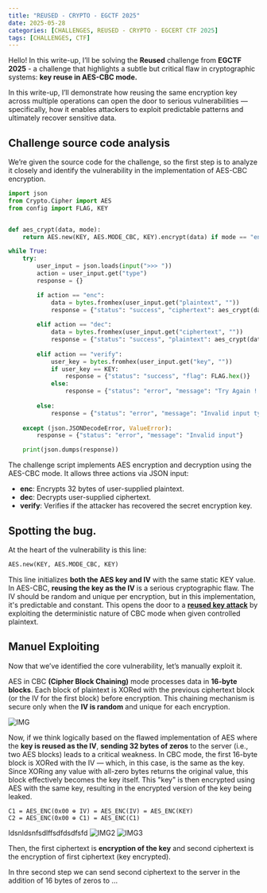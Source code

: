 ```yaml
---
title: "REUSED - CRYPTO - EGCTF 2025"
date: 2025-05-28
categories: [CHALLENGES, REUSED - CRYPTO - EGCERT CTF 2025]
tags: [CHALLENGES, CTF] 
---
```


Hello! In this write-up, I’ll be solving the **Reused** challenge from **EGCTF 2025** - a challenge that highlights a subtle but critical flaw in cryptographic systems: **key reuse in AES-CBC mode.**

In this write-up, I’ll demonstrate how reusing the same encryption key across multiple operations can open the door to serious vulnerabilities — specifically, how it enables attackers to exploit predictable patterns and ultimately recover sensitive data.


## Challenge source code analysis
We’re given the source code for the challenge, so the first step is to analyze it closely and identify the vulnerability in the implementation of AES-CBC encryption.

```python
import json
from Crypto.Cipher import AES
from config import FLAG, KEY


def aes_crypt(data, mode):
    return AES.new(KEY, AES.MODE_CBC, KEY).encrypt(data) if mode == "enc" else AES.new(KEY, AES.MODE_CBC, KEY).decrypt(data)

while True:
    try:
        user_input = json.loads(input(">>> "))
        action = user_input.get("type")
        response = {}

        if action == "enc":
            data = bytes.fromhex(user_input.get("plaintext", ""))
            response = {"status": "success", "ciphertext": aes_crypt(data, "enc").hex()}
        
        elif action == "dec":
            data = bytes.fromhex(user_input.get("ciphertext", ""))
            response = {"status": "success", "plaintext": aes_crypt(data, "dec").hex()}
        
        elif action == "verify":
            user_key = bytes.fromhex(user_input.get("key", ""))
            if user_key == KEY:
                response = {"status": "success", "flag": FLAG.hex()}
            else:
                response = {"status": "error", "message": "Try Again !!"}
        
        else:
            response = {"status": "error", "message": "Invalid input type"}
        
    except (json.JSONDecodeError, ValueError):
        response = {"status": "error", "message": "Invalid input"}

    print(json.dumps(response))
```

The challenge script implements AES encryption and decryption using the AES-CBC mode. It allows three actions via JSON input:

- **enc**: Encrypts 32 bytes of user-supplied plaintext.
- **dec**: Decrypts user-supplied ciphertext.
- **verify**: Verifies if the attacker has recovered the secret encryption key.


## Spotting the bug.

At the heart of the vulnerability is this line:
```python 
AES.new(KEY, AES.MODE_CBC, KEY)
```

This line initializes **both the AES key and IV** with the same static KEY value. In AES-CBC, **reusing the key as the IV** is a serious cryptographic flaw. The IV should be random and unique per encryption, but in this implementation, it's predictable and constant. This opens the door to a **[reused key attack](https://en.wikipedia.org/wiki/Stream_cipher_attacks)** by exploiting the deterministic nature of CBC mode when given controlled plaintext.


## Manuel Exploiting 

Now that we’ve identified the core vulnerability, let’s manually exploit it.

AES in CBC **(Cipher Block Chaining)** mode processes data in **16-byte blocks**. Each block of plaintext is XORed with the previous ciphertext block (or the IV for the first block) before encryption. This chaining mechanism is secure only when the **IV is random** and unique for each encryption.

![IMG](https://miro.medium.com/v2/resize:fit:1400/format:webp/1*WmpqO5-4hNvJSKnsOTDZUQ.png)


Now, if we think logically based on the flawed implementation of AES where the **key is reused as the IV**, **sending 32 bytes of zeros** to the server (i.e., two AES blocks) leads to a critical weakness. In CBC mode, the first 16-byte block is XORed with the IV — which, in this case, is the same as the key. Since XORing any value with all-zero bytes returns the original value, this block effectively becomes the key itself. This "key" is then encrypted using AES with the same key, resulting in the encrypted version of the key being leaked.

```
C1 = AES_ENC(0x00 ⊕ IV) = AES_ENC(IV) = AES_ENC(KEY)
C2 = AES_ENC(0x00 ⊕ C1) = AES_ENC(C1)
```
ldsnldsnfsdlffsdfdsdfsfd
![IMG2](https://github.com/user-attachments/assets/f6f6b0a8-8007-4696-8884-4c88487340d5)
![IMG3](https://github.com/user-attachments/assets/acfb47a0-26f0-4440-baa8-93f8be2cda91)

Then, the first ciphertext is **encryption of the key** and second ciphertext is the encryption of first ciphertext (key encrypted).

In thre second step we can send second ciphertext to the server in the addition of 16 bytes of zeros to ...  


